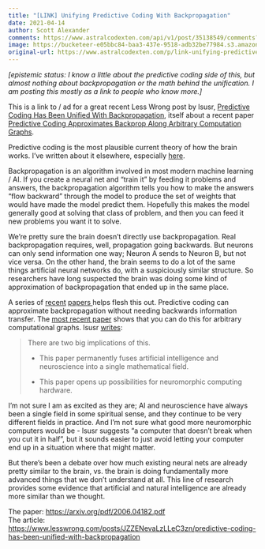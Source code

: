```yaml
---
title: "[LINK] Unifying Predictive Coding With Backpropagation"
date: 2021-04-14
author: Scott Alexander
comments: https://www.astralcodexten.com/api/v1/post/35138549/comments?&all_comments=true
image: https://bucketeer-e05bbc84-baa3-437e-9518-adb32be77984.s3.amazonaws.com/public/images/45478ba7-4e2e-4a8e-97d6-2bba593704db_1053x632.png
original-url: https://www.astralcodexten.com/p/link-unifying-predictive-coding-with
---
```

_[epistemic status: I know a little about the predictive coding side of this, but almost nothing about backpropagation or the math behind the unification. I am posting this mostly as a link to people who know more.]_

This is a link to / ad for a great recent Less Wrong post by lsusr, [Predictive Coding Has Been Unified With Backpropagation](https://www.lesswrong.com/posts/JZZENevaLzLLeC3zn/predictive-coding-has-been-unified-with-backpropagation), itself about a recent paper [Predictive Coding Approximates Backprop Along Arbitrary Computation Graphs](https://arxiv.org/pdf/2006.04182.pdf).

Predictive coding is the most plausible current theory of how the brain works. I’ve written about it elsewhere, especially [here](https://slatestarcodex.com/2017/09/05/book-review-surfing-uncertainty/).

Backpropagation is an algorithm involved in most modern machine learning / AI. If you create a neural net and “train it” by feeding it problems and answers, the backpropagation algorithm tells you how to make the answers “flow backward” through the model to produce the set of weights that would have made the model predict them. Hopefully this makes the model generally good at solving that class of problem, and then you can feed it new problems you want it to solve.

We’re pretty sure the brain doesn’t directly use backpropagation. Real backpropagation requires, well, propagation going backwards. But neurons can only send information one way; Neuron A sends to Neuron B, but not vice versa. On the other hand, the brain seems to do a lot of the same things artificial neural networks do, with a suspiciously similar structure. So researchers have long suspected the brain was doing some kind of approximation of backpropagation that ended up in the same place.

A series of [recent](https://watermark.silverchair.com/neco_a_00949.pdf?token=AQECAHi208BE49Ooan9kkhW_Ercy7Dm3ZL_9Cf3qfKAc485ysgAAAnwwggJ4BgkqhkiG9w0BBwagggJpMIICZQIBADCCAl4GCSqGSIb3DQEHATAeBglghkgBZQMEAS4wEQQM-4CKWKZ4c-N3hFz0AgEQgIICL70v4JRKExQc5I8hdYX3OrvGuGu5nQTPpyb_G7COCYtyFKvQEr2Iru-VG2fY_tzv0SiIpKT-inlaWLDWSWBipcxEwpnMESEFu-URDp4_yk2NREeUUjdktK8TZy_-S_jgy50hZlIsNQccEpKmpDp5eXW3QX6Sbcqq8gRY5_nlPSsZN_Re7FPzNZl7cq8mHzk5uXZtBZdE5YqSrtfeLv8ZH5nC71wzfwKByGkTJH7XIqBJc9KFKz0h06-CYSRv-x7bANKwrrD7K88Wi4IGZ0SsOt1r7qtwuoS7h0YuE_KxK3pDNPTeqOerPZijIRn3D0x_MFcUIig_1PQjCDZAnalwAzRAxRGMlUC44NQfBRDXuA1Ticp5z_UJkp2njaMO4gkmAoND0f6OqAr9rVd__0wTKHdNVXPuO6PbSRxcRbrBGC5FPlQ4Xx_UN5vmdSZvKpVxpJf3-M55x-XSrAEJars1ODElwmspnZuLu0prCPZSALDNkS2IJ7eX5Jp-Uu_fY1WYB4RMBuZ9gkk7zKbkwmraEFhTozgLoURvzeEmohD8JNCQxRUOEoXnzRHUKLRvBhjXIWZkaMUDqC2M8R7DUSQlBE4FBH1L7p9W9E3iR1_DS6Akj-JOSxEqFBxPPKNdK2MEgzhEdMyTt-6x19pH7_kPPjk7sFRcA2bdxlGEHjx9KWYQb9U0zVEf4ZvODsNr-NGYIfeh48iEHJS2G9bBj8g2ot5YTGzq2l0z9vKcSaUM31M) [papers ](https://papers.nips.cc/paper/2018/file/1dc3a89d0d440ba31729b0ba74b93a33-Paper.pdf)helps flesh this out. Predictive coding can approximate backpropagation without needing backwards information transfer. The [most recent paper](https://arxiv.org/pdf/2006.04182.pdf) shows that you can do this for arbitrary computational graphs. lsusr [writes](https://www.lesswrong.com/posts/JZZENevaLzLLeC3zn/predictive-coding-has-been-unified-with-backpropagation):

> There are two big implications of this.
> 
>   * This paper permanently fuses artificial intelligence and neuroscience into a single mathematical field.
> 
>   * This paper opens up possibilities for neuromorphic computing hardware.
> 
> 


I’m not sure I am as excited as they are; AI and neuroscience have always been a single field in some spiritual sense, and they continue to be very different fields in practice. And I’m not sure what good more neuromorphic computers would be - lsusr suggests “a computer that doesn’t break when you cut it in half”, but it sounds easier to just avoid letting your computer end up in a situation where that might matter.

But there’s been a debate over how much existing neural nets are already pretty similar to the brain, vs. the brain is doing fundamentally more advanced things that we don’t understand at all. This line of research provides some evidence that artificial and natural intelligence are already more similar than we thought.

The paper: <https://arxiv.org/pdf/2006.04182.pdf>  
The article: <https://www.lesswrong.com/posts/JZZENevaLzLLeC3zn/predictive-coding-has-been-unified-with-backpropagation>
